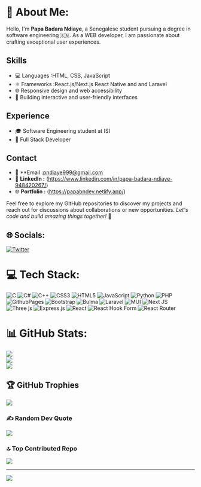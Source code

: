 # 💫 About Me:
Hello, I'm **Papa Badara Ndiaye**, a Senegalese student pursuing a degree in software engineering 🇸🇳. As a WEB developer, I am passionate about crafting exceptional user experiences.

## **Skills**

- 💻 Languages :HTML, CSS, JavaScript
- ⚛️ Frameworks :React.js/Next.js React Native and  and Laravel
- 🌐 Responsive design and web accessibility
- 🚀 Building interactive and user-friendly interfaces



## **Experience**

- 🎓 Software Engineering student at ISI
- 💼 Full Stack Developer

## **Contact**

- 📧 **Email :pndiaye999@gmail.com
- 🔗 **LinkedIn :** (https://www.linkedin.com/in/papa-badara-ndiaye-948420267/)
- 🌐 **Portfolio :** (https://papabndev.netlify.app/)

Feel free to explore my GitHub repositories to discover my projects and reach out for discussions about collaborations or new opportunities. *Let's code and build amazing things together!* 🚀




## 🌐 Socials:
[![Twitter](https://img.shields.io/badge/Twitter-%231DA1F2.svg?logo=Twitter&logoColor=white)](https://twitter.com/papabn99) 

# 💻 Tech Stack:
![C](https://img.shields.io/badge/c-%2300599C.svg?style=for-the-badge&logo=c&logoColor=white) ![C#](https://img.shields.io/badge/c%23-%23239120.svg?style=for-the-badge&logo=c-sharp&logoColor=white) ![C++](https://img.shields.io/badge/c++-%2300599C.svg?style=for-the-badge&logo=c%2B%2B&logoColor=white) ![CSS3](https://img.shields.io/badge/css3-%231572B6.svg?style=for-the-badge&logo=css3&logoColor=white) ![HTML5](https://img.shields.io/badge/html5-%23E34F26.svg?style=for-the-badge&logo=html5&logoColor=white) ![JavaScript](https://img.shields.io/badge/javascript-%23323330.svg?style=for-the-badge&logo=javascript&logoColor=%23F7DF1E) ![Python](https://img.shields.io/badge/python-3670A0?style=for-the-badge&logo=python&logoColor=ffdd54) ![PHP](https://img.shields.io/badge/php-%23777BB4.svg?style=for-the-badge&logo=php&logoColor=white) ![GithubPages](https://img.shields.io/badge/github%20pages-121013?style=for-the-badge&logo=github&logoColor=white) ![Bootstrap](https://img.shields.io/badge/bootstrap-%238511FA.svg?style=for-the-badge&logo=bootstrap&logoColor=white) ![Bulma](https://img.shields.io/badge/bulma-00D0B1?style=for-the-badge&logo=bulma&logoColor=white) ![Laravel](https://img.shields.io/badge/laravel-%23FF2D20.svg?style=for-the-badge&logo=laravel&logoColor=white) ![MUI](https://img.shields.io/badge/MUI-%230081CB.svg?style=for-the-badge&logo=mui&logoColor=white) ![Next JS](https://img.shields.io/badge/Next-black?style=for-the-badge&logo=next.js&logoColor=white) ![Three js](https://img.shields.io/badge/threejs-black?style=for-the-badge&logo=three.js&logoColor=white) ![Express.js](https://img.shields.io/badge/express.js-%23404d59.svg?style=for-the-badge&logo=express&logoColor=%2361DAFB) ![React](https://img.shields.io/badge/react-%2320232a.svg?style=for-the-badge&logo=react&logoColor=%2361DAFB) ![React Hook Form](https://img.shields.io/badge/React%20Hook%20Form-%23EC5990.svg?style=for-the-badge&logo=reacthookform&logoColor=white) ![React Router](https://img.shields.io/badge/React_Router-CA4245?style=for-the-badge&logo=react-router&logoColor=white)
# 📊 GitHub Stats:
![](https://github-readme-stats.vercel.app/api?username=BADZA99&theme=dark&hide_border=false&include_all_commits=true&count_private=false)<br/>
![](https://github-readme-streak-stats.herokuapp.com/?user=BADZA99&theme=dark&hide_border=false)<br/>
![](https://github-readme-stats.vercel.app/api/top-langs/?username=BADZA99&theme=dark&hide_border=false&include_all_commits=true&count_private=false&layout=compact)

## 🏆 GitHub Trophies
![](https://github-profile-trophy.vercel.app/?username=BADZA99&theme=radical&no-frame=false&no-bg=true&margin-w=4)

### ✍️ Random Dev Quote
![](https://quotes-github-readme.vercel.app/api?type=horizontal&theme=radical)

### 🔝 Top Contributed Repo
![](https://github-contributor-stats.vercel.app/api?username=BADZA99&limit=5&theme=dark&combine_all_yearly_contributions=true)

---
[![](https://visitcount.itsvg.in/api?id=BADZA99&icon=0&color=0)](https://visitcount.itsvg.in)

<!-- Proudly created with GPRM ( https://gprm.itsvg.in ) -->
